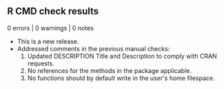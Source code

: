 ## R CMD check results

0 errors | 0 warnings | 0 notes

* This is a new release.
* Addressed comments in the previous manual checks:
  1. Updated DESCRIPTION Title and Description to comply with CRAN requests. 
  2. No references for the methods in the package applicable. 
  3. No functions should by default write in the user's home filespace.
